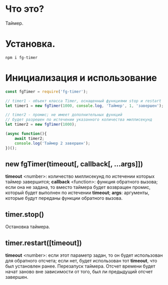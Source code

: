 # Что это?
Таймер.

# Установка.
```
npm i fg-timer
```

# Инициализация и использование
```js
const fgTimer = require('fg-timer');

// timer1 - объект класса Timer, оснащенный функциями stop и restart
let timer1 = new fgTimer(1000, console.log, 'Таймер', 1, 'завершен');

// timer2 - промис; не имеет дополнительных функций
// будет разрешен по истечении указанного количества миллисекунд
let timer2 = new fgTimer(1000);

(async function(){
    await timer2;
    console.log('Таймер 2 завершен');
})();
```

## new fgTimer(timeout[, callback[, ...args]])
**timeout** \<number>: количество миллисекунд по истечении которых таймер завершится;
**callback** \<function>: функция обратного вызова; если она не задана, то вместо таймера будет возвращен промис, который будет выполнен по истечении **timeout**;
**args**: аргументы, которые будут переданы функции обратного вызова.

## timer.stop()
Остановка таймера.

## timer.restart([timeout])
**timeout** \<number>: если этот параметр задан, то он будет использован для обратного отсчета; если нет, будет использован тот **timeout**, что был установлен ранее.
Перезапуск таймера. Отсчет времени будет начат заново вне зависимости от того, был ли предыдущий отсчет завершен.